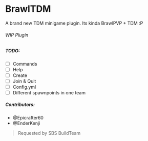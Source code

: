 # BrawlTDM

A brand new TDM minigame plugin. Its kinda BrawlPVP + TDM :P

###### WIP Plugin

##### TODO:
* [ ] Commands
 * [ ] Help
 * [ ] Create
 * [ ] Join & Quit
* [ ] Config.yml
* [ ] Different spawnpoints in one team

##### Contributors:
* @Epicrafter60
* @EnderKenji

> Requested by SBS BuildTeam
